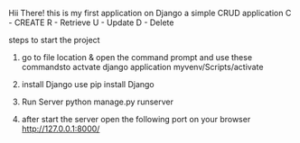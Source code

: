 Hii There!
this is my first application on Django a simple CRUD application 
C - CREATE
R - Retrieve
U - Update 
D - Delete

steps to start the project
1. go to file location & open the command prompt and use these commandsto
   actvate django application
   myvenv/Scripts/activate

2. install Django use 
   pip install Django

3. Run Server
   python manage.py runserver

4. after start the server open the following port on your browser
   http://127.0.0.1:8000/
